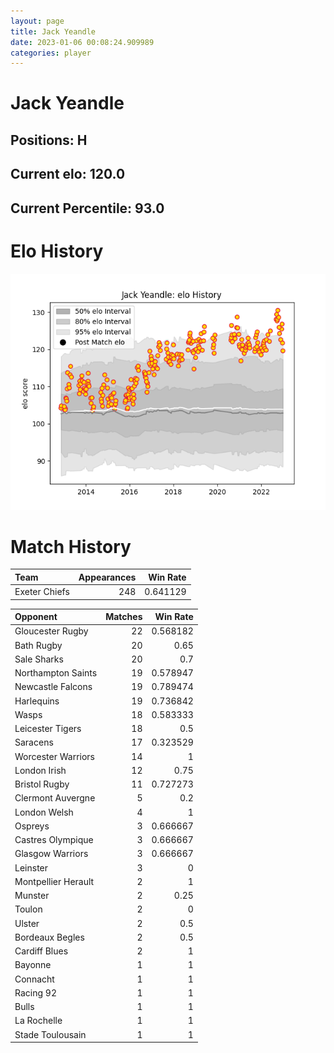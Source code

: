 ```yaml
---  
layout: page  
title: Jack Yeandle  
date: 2023-01-06 00:08:24.909989  
categories: player  
---
```

# Jack Yeandle

## Positions: H

## Current elo: 120.0

## Current Percentile: 93.0

# Elo History


![elo history](history_JackYeandle.png)
# Match History


| Team          |   Appearances |   Win Rate |
|:--------------|--------------:|-----------:|
| Exeter Chiefs |           248 |   0.641129 |

| Opponent            |   Matches |   Win Rate |
|:--------------------|----------:|-----------:|
| Gloucester Rugby    |        22 |   0.568182 |
| Bath Rugby          |        20 |   0.65     |
| Sale Sharks         |        20 |   0.7      |
| Northampton Saints  |        19 |   0.578947 |
| Newcastle Falcons   |        19 |   0.789474 |
| Harlequins          |        19 |   0.736842 |
| Wasps               |        18 |   0.583333 |
| Leicester Tigers    |        18 |   0.5      |
| Saracens            |        17 |   0.323529 |
| Worcester Warriors  |        14 |   1        |
| London Irish        |        12 |   0.75     |
| Bristol Rugby       |        11 |   0.727273 |
| Clermont Auvergne   |         5 |   0.2      |
| London Welsh        |         4 |   1        |
| Ospreys             |         3 |   0.666667 |
| Castres Olympique   |         3 |   0.666667 |
| Glasgow Warriors    |         3 |   0.666667 |
| Leinster            |         3 |   0        |
| Montpellier Herault |         2 |   1        |
| Munster             |         2 |   0.25     |
| Toulon              |         2 |   0        |
| Ulster              |         2 |   0.5      |
| Bordeaux Begles     |         2 |   0.5      |
| Cardiff Blues       |         2 |   1        |
| Bayonne             |         1 |   1        |
| Connacht            |         1 |   1        |
| Racing 92           |         1 |   1        |
| Bulls               |         1 |   1        |
| La Rochelle         |         1 |   1        |
| Stade Toulousain    |         1 |   1        |
